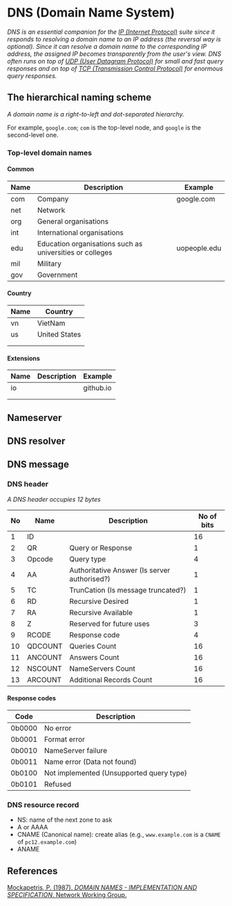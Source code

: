 # DNS (Domain Name System)
*DNS is an essential companion for the [IP (Internet Protocol)](../ip.md) suite since it responds to resolving a domain name to an IP address (the reversal way is optional). Since it can resolve a domain name to the corresponding IP address, the assigned IP becomes transparently from the user's view. DNS often runs on top of [UDP (User Datagram Protocol)](../transport/udp.md) for small and fast query responses and on top of [TCP (Transmission Control Protocol)](../transport/tcp.md) for enormous query responses.*
## The hierarchical naming scheme
*A domain name is a right-to-left and dot-separated hierarchy.*

For example, `google.com`; `com` is the top-level node, and `google` is the second-level one.
### Top-level domain names
#### Common
| Name | Description                                              | Example      |
|------|----------------------------------------------------------|--------------|
| com  | Company                                                  | google.com   |
| net  | Network                                                  |              |
| org  | General organisations                                    |              |
| int  | International organisations                              |              |
| edu  | Education organisations such as universities or colleges | uopeople.edu |
| mil  | Military                                                 |              |
| gov  | Government                                               |              |
#### Country
| Name | Country       |
|------|---------------|
| vn   | VietNam       |
| us   | United States |
|      |               |
|      |               |
#### Extensions
| Name | Description | Example   |
|------|-------------|-----------|
| io   |             | github.io |
|      |             |           |
|      |             |           |
## Nameserver
## DNS resolver
## DNS message
### DNS header
*A DNS header occupies 12 bytes*

| No  | Name    | Description                                  | No of bits |
|-----|---------|----------------------------------------------|------------|
| 1   | ID      |                                              | 16         |
| 2   | QR      | Query or Response                            | 1          |
| 3   | Opcode  | Query type                                   | 4          |
| 4   | AA      | Authoritative Answer (Is server authorised?) | 1          |
| 5   | TC      | TrunCation (Is message truncated?)           | 1          |
| 6   | RD      | Recursive Desired                            | 1          |
| 7   | RA      | Recursive Available                          | 1          |
| 8   | Z       | Reserved for future uses                     | 3          |
| 9   | RCODE   | Response code                                | 4          |
| 10  | QDCOUNT | Queries Count                                | 16         |
| 11  | ANCOUNT | Answers Count                                | 16         |
| 12  | NSCOUNT | NameServers Count                            | 16         |
| 13  | ARCOUNT | Additional Records Count                     | 16         |
#### Response codes
| Code   | Description                              |
|--------|------------------------------------------|
| 0b0000 | No error                                 |
| 0b0001 | Format error                             |
| 0b0010 | NameServer failure                       |
| 0b0011 | Name error (Data not found)              |
| 0b0100 | Not implemented (Unsupported query type) |
| 0b0101 | Refused                                  |
### DNS resource record
- NS: name of the next zone to ask
- A or AAAA
- CNAME (Canonical name): create alias (e.g., `www.example.com` is a `CNAME` of `pc12.example.com`)
- ANAME 
## References
[Mockapetris, P. (1987). *DOMAIN NAMES - IMPLEMENTATION AND SPECIFICATION*. Network Working Group.](https://datatracker.ietf.org/doc/html/rfc1035.html)